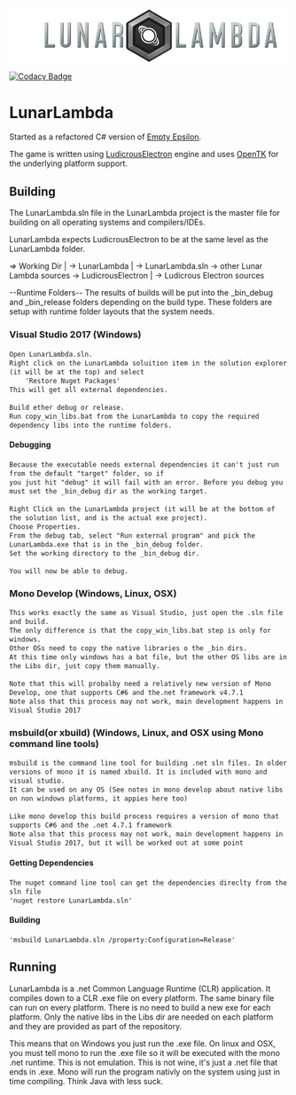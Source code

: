 ![LunarLambda logo](https://raw.githubusercontent.com/JeffM2501/LunarLambda/93d4ecbb99309e751cd22dc56ac9b5fae6e99d28/data/assets/ui/LL_logo_768.png)

[![Codacy Badge](https://api.codacy.com/project/badge/Grade/1a2162c111dd4068af93be4c6980de34)](https://www.codacy.com/app/JeffM2501/LunarLambda?utm_source=github.com&amp;utm_medium=referral&amp;utm_content=JeffM2501/LunarLambda&amp;utm_campaign=Badge_Grade)

# LunarLambda
Started as a refactored C# version of [Empty Epsilon](http://daid.github.io/EmptyEpsilon/).

The game is written using [LudicrousElectron](https://github.com/JeffM2501/LudicrousElectron) engine and uses [OpenTK](https://github.com/opentk/opentk) for the underlying platform support.

## Building

The LunarLambda.sln file in the LunarLambda project is the master file for building on all operating systems
and compilers/IDEs.

LunarLambda expects LudicrousElectron to be at the same level as the LunarLambda folder.

=> Working Dir
	|
	-> LunarLambda
		|
		-> LunarLambda.sln
		-> other Lunar Lambda sources
	-> LudicrousElectron
		|
		-> Ludicrous Electron sources

--Runtime Folders--
The results of builds will be put into the _bin_debug and _bin_release folders depending on the build type.
These folders are setup with runtime folder layouts that the system needs.

### Visual Studio 2017 (Windows)
	Open LunarLambda.sln.
	Right click on the LunarLambda soluition item in the solution explorer (it will be at the top) and select
		'Restore Nuget Packages'
	This will get all external dependencies.
	
	Build ether debug or release.
	Run copy_win_libs.bat from the LunarLambda to copy the required dependency libs into the runtime folders.
	
#### Debugging
	Because the executable needs external dependencies it can't just run from the default "target" folder, so if
	you just hit "debug" it will fail with an error. Before you debug you must set the _bin_debug dir as the working target.
	
	Right Click on the LunarLambda project (it will be at the bottom of the solution list, and is the actual exe project).
	Choose Properties.
	From the debug tab, select "Run external program" and pick the LunarLambda.exe that is in the _bin_debug folder.
	Set the working directory to the _bin_debug dir.
	
	You will now be able to debug.
	
### Mono Develop (Windows, Linux, OSX)
	This works exactly the same as Visual Studio, just open the .sln file and build.
	The only difference is that the copy_win_libs.bat step is only for windows.
	Other OSs need to copy the native libraries o the _bin dirs.
	At this time only windows has a bat file, but the other OS libs are in the Libs dir, just copy them manually.
	
	Note that this will probalby need a relatively new version of Mono Develop, one that supports C#6 and the.net framework v4.7.1
	Note also that this process may not work, main development happens in Visual Studio 2017
	
### msbuild(or xbuild) (Windows, Linux, and OSX using Mono command line tools)
	msbuild is the command line tool for building .net sln files. In older versions of mono it is named xbuild. It is included with mono and visual studio.
	It can be used on any OS (See notes in mono develop about native libs on non windows platforms, it appies here too)
	
	Like mono develop this build process requires a version of mono that supports C#6 and the .net 4.7.1 framework
	Note also that this process may not work, main development happens in Visual Studio 2017, but it will be worked out at some point
	
#### Getting Dependencies	
	The nuget command line tool can get the dependencies direclty from the sln file
	'nuget restore LunarLambda.sln'
	
#### Building
	'msbuild LunarLambda.sln /property:Configuration=Release'
	
	
## Running
LunarLambda is a .net Common Language Runtime (CLR) application. It compiles down to a CLR .exe file on every platform. The same binary
file can run on every platform. There is no need to build a new exe for each platform. Only the native libs in the 
Libs dir are needed on each platform and they are provided as part of the repository.

This means that on Windows you just run the .exe file.
On linux and OSX, you must tell mono to run the .exe file so it will be executed with the mono .net runtime.
This is not emulation. This is not wine, it's just a .net file that ends in .exe.
Mono will run the program nativly on the system using just in time compiling. Think Java with less suck.


